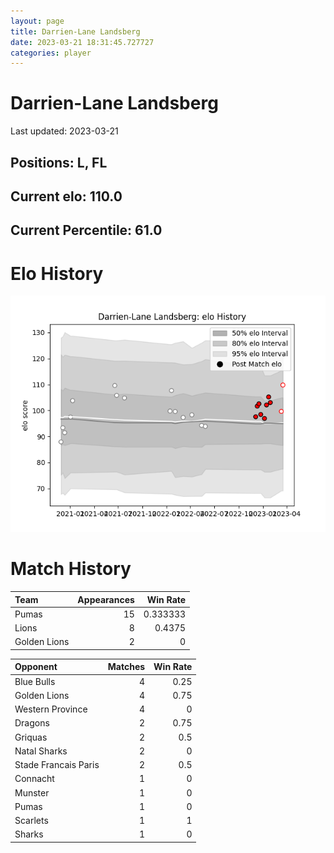 ```yaml
---  
layout: page  
title: Darrien-Lane Landsberg  
date: 2023-03-21 18:31:45.727727  
categories: player  
---
```

# Darrien-Lane Landsberg


Last updated: 2023-03-21
## Positions: L, FL

## Current elo: 110.0

## Current Percentile: 61.0

# Elo History


![elo history](history_Darrien-LaneLandsberg.png)
# Match History


| Team         |   Appearances |   Win Rate |
|:-------------|--------------:|-----------:|
| Pumas        |            15 |   0.333333 |
| Lions        |             8 |   0.4375   |
| Golden Lions |             2 |   0        |

| Opponent             |   Matches |   Win Rate |
|:---------------------|----------:|-----------:|
| Blue Bulls           |         4 |       0.25 |
| Golden Lions         |         4 |       0.75 |
| Western Province     |         4 |       0    |
| Dragons              |         2 |       0.75 |
| Griquas              |         2 |       0.5  |
| Natal Sharks         |         2 |       0    |
| Stade Francais Paris |         2 |       0.5  |
| Connacht             |         1 |       0    |
| Munster              |         1 |       0    |
| Pumas                |         1 |       0    |
| Scarlets             |         1 |       1    |
| Sharks               |         1 |       0    |